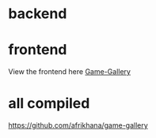 # backend

# frontend
View the frontend here [Game-Gallery](https://github.com/afrikhana/game-gallery/tree/main/game-frontend1)

# all compiled

https://github.com/afrikhana/game-gallery